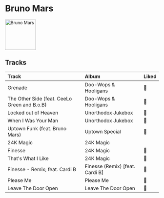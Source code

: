 
# Bruno Mars


<img src="https://i.scdn.co/image/ab6761610000e5ebc36dd9eb55fb0db4911f25dd" alt="Bruno Mars" width="100" />

## Tracks

| Track                                        | Album                           | Liked   |
|:---------------------------------------------|:--------------------------------|:--------|
| Grenade                                      | Doo-Wops & Hooligans            | 💚       |
| The Other Side (feat. CeeLo Green and B.o.B) | Doo-Wops & Hooligans            | 💚       |
| Locked out of Heaven                         | Unorthodox Jukebox              | 💚       |
| When I Was Your Man                          | Unorthodox Jukebox              | 💚       |
| Uptown Funk (feat. Bruno Mars)               | Uptown Special                  | 💚       |
| 24K Magic                                    | 24K Magic                       |         |
| Finesse                                      | 24K Magic                       | 💚       |
| That's What I Like                           | 24K Magic                       | 💚       |
| Finesse - Remix; feat. Cardi B               | Finesse (Remix) [feat. Cardi B] | 💚       |
| Please Me                                    | Please Me                       | 💚       |
| Leave The Door Open                          | Leave The Door Open             | 💚       |